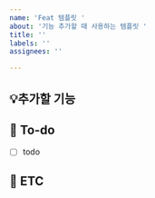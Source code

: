 ```yaml
---
name: 'Feat 템플릿 '
about: '기능 추가할 때 사용하는 템플릿 '
title: ''
labels: ''
assignees: ''

---
```


## 💡추가할 기능
<!-- 진행할 작업에 대한 간단한 설명해주세요. -->
 
## 🌿  To-do
<!-- 구현하기 위해 할 내용을 적어주세요. -->
- [ ] todo
 
## 📌 ETC
<!-- 기타 사항을 적어주세요. -->
